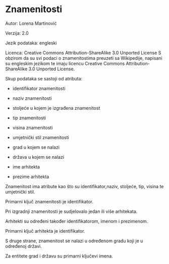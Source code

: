 # Znamenitosti



Autor: Lorena Martinović

Verzija: 2.0

Jezik podataka: engleski

Licenca: Creative Commons Attribution-ShareAlike 3.0 Unported License
S obzirom da su svi podaci o znamenitostima preuzeti sa Wikipedije, napisani su engleskim jezikom te imaju licencu Creative Commons Attribution-ShareAlike 3.0 Unported License.

Skup podataka se sastoji od atributa:

- identifikator znamenitosti

- naziv znamenitosti

- stoljeće u kojem je izgrađena znamenitost

- tip znamenitosti

- visina znamenitosti

- umjetnički stil znamenitosti

- grad u kojem se nalazi

- država u kojem se nalazi 

- ime arhitekta

- prezime arhitekta

Znamenitost ima atribute kao što su identifikator,naziv, stoljeće, tip, visina te umjetnički stil.

Primarni ključ znamenitosti je identifikator. 

Pri izgradnji znamenitosti je sudjelovalo jedan ili više arhitekata.

Arhitekti su određeni također identifikatorom, imenom i prezimenom.

Primarni ključ arhitekta je identifikator.

S druge strane, znamenitost se nalazi u određenom gradu koji je u određenoj državi.

Za entitete grad i državu su primarni ključevi imena.
